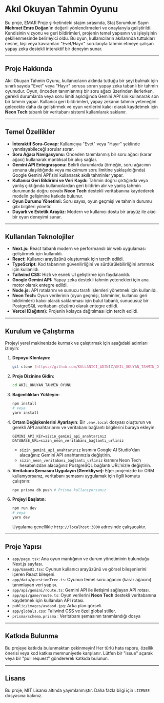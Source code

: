 # Akıl Okuyan Tahmin Oyunu

Bu proje, EMAR Proje şirketindeki stajım sırasında, Staj Sorumlum Sayın **Mehmet Emre Doğan**'ın değerli yönlendirmeleri ve onaylarıyla geliştirildi. Kendisinin vizyonu ve geri bildirimleri, projenin temel yapısının ve işleyişinin şekillenmesinde belirleyici oldu. Bu oyun, kullanıcıların akıllarında tuttukları nesne, kişi veya kavramları "Evet/Hayır" sorularıyla tahmin etmeye çalışan yapay zeka destekli interaktif bir deneyim sunar.

---

## Proje Hakkında

Akıl Okuyan Tahmin Oyunu, kullanıcıların aklında tuttuğu bir şeyi bulmak için sınırlı sayıda "Evet" veya "Hayır" sorusu soran yapay zeka tabanlı bir tahmin oyunudur. Oyun, önceden tanımlanmış bir soru ağacı üzerinden ilerlerken, gerekli durumlarda veya soru limiti aşıldığında Gemini API'sini kullanarak son bir tahmin yapar. Kullanıcı geri bildirimleri, yapay zekanın tahmin yeteneğini gelecekte daha da geliştirmek ve oyun verilerini kalıcı olarak kaydetmek için **Neon Tech** tabanlı bir veritabanı sistemi kullanılarak saklanır.

---

## Temel Özellikler

* **İnteraktif Soru-Cevap:** Kullanıcıya "Evet" veya "Hayır" şeklinde yanıtlayabileceği sorular sorar.
* **Soru Ağacı Navigasyonu:** Önceden tanımlanmış bir soru ağacı (karar ağacı) kullanarak mantıksal bir akış sağlar.
* **Gemini API Entegrasyonu:** Belirli durumlarda (örneğin, soru ağacının sonuna ulaşıldığında veya maksimum soru limitine yaklaşıldığında) Google Gemini API'sini kullanarak akıllı tahminler yapar.
* **Kullanıcı Geri Bildirimi ve Veri Kaydı:** Tahmin doğru çıktığında veya yanlış çıktığında kullanıcılardan geri bildirim alır ve yanlış tahmin durumunda doğru cevabı **Neon Tech** destekli veritabanına kaydederek modelin gelişimine katkıda bulunur.
* **Oyun Durumu Yönetimi:** Soru sayısı, oyun geçmişi ve tahmin durumu gibi bilgileri yönetir.
* **Duyarlı ve Estetik Arayüz:** Modern ve kullanıcı dostu bir arayüz ile akıcı bir oyun deneyimi sunar.

---

## Kullanılan Teknolojiler

* **Next.js:** React tabanlı modern ve performanslı bir web uygulaması geliştirmek için kullanıldı.
* **React:** Kullanıcı arayüzünü oluşturmak için tercih edildi.
* **TypeScript:** Kod tabanının güvenilirliğini ve sürdürülebilirliğini artırmak için kullanıldı.
* **Tailwind CSS:** Hızlı ve esnek UI geliştirme için faydalanıldı.
* **Google Gemini API:** Yapay zeka destekli tahmin yetenekleri için ana motor olarak entegre edildi.
* **Node.js:** API rotalarını ve sunucu tarafı işlemleri yönetmek için kullanıldı.
* **Neon Tech:** Oyun verilerinin (oyun geçmişi, tahminler, kullanıcı geri bildirimleri) kalıcı olarak saklanması için bulut tabanlı, sunucusuz bir PostgreSQL veritabanı çözümü olarak entegre edildi.
* **Vercel (Dağıtım):** Projenin kolayca dağıtılması için tercih edildi.

---

## Kurulum ve Çalıştırma

Projeyi yerel makinenizde kurmak ve çalıştırmak için aşağıdaki adımları izleyin:

1.  **Depoyu Klonlayın:**
    ```bash
    git clone [https://github.com/KULLANICI_ADINIZ/AKIL_OKUYAN_TAHMIN_OYUNU.git](https://github.com/KULLANICI_ADINIZ/AKIL_OKUYAN_TAHMIN_OYUNU.git)
    ```
2.  **Proje Dizinine Gidin:**
    ```bash
    cd AKIL_OKUYAN_TAHMIN_OYUNU
    ```
3.  **Bağımlılıkları Yükleyin:**
    ```bash
    npm install
    # veya
    yarn install
    ```
4.  **Ortam Değişkenlerini Ayarlayın:**
    Bir `.env.local` dosyası oluşturun ve gerekli API anahtarlarını ve veritabanı bağlantı bilgilerini buraya ekleyin:
    ```
    GEMINI_API_KEY=sizin_gemini_api_anahtarınız
    DATABASE_URL=sizin_neon_veritabanı_bağlantı_urliniz
    ```
    * `sizin_gemini_api_anahtarınız` kısmını Google AI Studio'dan alacağınız Gemini API anahtarınızla değiştirin.
    * `sizin_neon_veritabanı_bağlantı_urliniz` kısmını Neon Tech hesabınızdan alacağınız PostgreSQL bağlantı URL'nizle değiştirin.
5.  **Veritabanı Şemasını Uygulayın (Gerekliyse):**
    Eğer projenizde bir ORM  kullanıyorsanız, veritabanı şemasını uygulamak için ilgili komutu çalıştırın:
    ```bash
    npx prisma db push # Prisma kullanıyorsanız
    ```
6.  **Projeyi Başlatın:**
    ```bash
    npm run dev
    # veya
    yarn dev
    ```
    Uygulama genellikle `http://localhost:3000` adresinde çalışacaktır.

---

## Proje Yapısı

* `app/page.tsx`: Ana oyun mantığının ve durum yönetiminin bulunduğu Next.js sayfası.
* `app/GameUI.tsx`: Oyunun kullanıcı arayüzünü ve görsel bileşenlerini içeren React bileşeni.
* `app/data/questionTree.ts`: Oyunun temel soru ağacını (karar ağacını) tanımlayan veri yapısı.
* `app/api/gemini/route.ts`: Gemini API ile iletişimi sağlayan API rotası.
* `app/api/game/route.ts`: Oyun verilerini **Neon Tech** destekli veritabanına kaydetmek için kullanılan API rotası.
* `public/images/asdasd.jpg`: Arka plan görseli.
* `app/globals.css`: Tailwind CSS ve özel global stiller.
* `prisma/schema.prisma` : Veritabanı şemasının tanımlandığı dosya 

---

## Katkıda Bulunma

Bu projeye katkıda bulunmaktan çekinmeyin! Her türlü hata raporu, özellik önerisi veya kod katkısı memnuniyetle karşılanır. Lütfen bir "issue" açarak veya bir "pull request" göndererek katkıda bulunun.

---

## Lisans

Bu proje, MIT Lisansı altında yayımlanmıştır. Daha fazla bilgi için `LICENSE` dosyasına bakınız.
